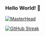 ### Hello World! 👋

[![MasterHead](https://www-worldwideboat-com.exactdn.com/wp-content/themes/worldwide-boat/images/deep-ocean.jpg?strip=all&lossy=0&quality=92&ssl=1)](Roxy45401)


[![GitHub Streak](https://github-readme-streak-stats.herokuapp.com/?user=DenverCoder1)](https://git.io/streak-stats)






<!--
**Roxy45401/Roxy45401** is a ✨ _special_ ✨ repository because its `README.md` (this file) appears on your GitHub profile.

Here are some ideas to get you started:

- 🔭 I’m currently working on ...
- 🌱 I’m currently learning ...
- 👯 I’m looking to collaborate on ...
- 🤔 I’m looking for help with ...
- 💬 Ask me about ...
- 📫 How to reach me: ...
- 😄 Pronouns: ...
- ⚡ Fun fact: ...
-->
